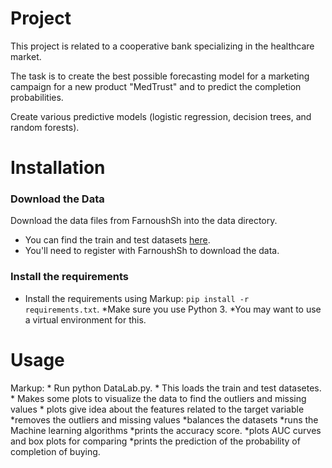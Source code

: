 # Project

This project is related to a cooperative bank specializing in the healthcare market.

The task is to create the best possible forecasting model for a marketing campaign for a new product "MedTrust" and to predict the completion probabilities.

Create various predictive models (logistic regression, decision trees, and random forests).

# Installation

### Download the Data

Download the data files from FarnoushSh into the data directory.
* You can find the train and test datasets [here](https://github.com/FarnoushSh/for-test/tree/master/Data).
* You'll need to register with FarnoushSh to download the data.

### Install the requirements
* Install the requirements using Markup: `pip install -r requirements.txt`.
     *Make sure you use Python 3.
     *You may want to use a virtual environment for this.

# Usage
Markup: * Run python DataLab.py.
        * This loads the train and test datasetes.
        * Makes some plots to visualize the data to find the outliers and missing values
             * plots give idea about the features related to the target variable
        *removes the outliers and missing values
        *balances the datasets
        *runs the Machine learning algorithms
             *prints the accuracy score.
             *plots AUC curves and box plots for comparing
        *prints the prediction of the probability of completion of buying.
